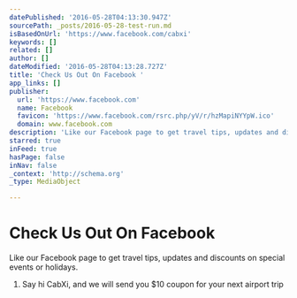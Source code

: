 ```yaml
---
datePublished: '2016-05-28T04:13:30.947Z'
sourcePath: _posts/2016-05-28-test-run.md
isBasedOnUrl: 'https://www.facebook.com/cabxi'
keywords: []
related: []
author: []
dateModified: '2016-05-28T04:13:28.727Z'
title: 'Check Us Out On Facebook '
app_links: []
publisher:
  url: 'https://www.facebook.com'
  name: Facebook
  favicon: 'https://www.facebook.com/rsrc.php/yV/r/hzMapiNYYpW.ico'
  domain: www.facebook.com
description: 'Like our Facebook page to get travel tips, updates and discounts on special events or holidays.'
starred: true
inFeed: true
hasPage: false
inNav: false
_context: 'http://schema.org'
_type: MediaObject

---
```

# Check Us Out On Facebook 

Like our Facebook page to get travel tips, updates and discounts on special events or holidays.

1. Say hi CabXi, and we will send you $10 coupon for your next airport trip